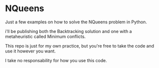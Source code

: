# NQueens

Just a few examples on how to solve the NQueens problem in Python.

i'll be publishing both the Backtracking solution and one with a metaheuristic called Minimum conflicts.

This repo is just for my own practice, but you're free to take the code and use it however you want.

I take no responsability for how you use this code.